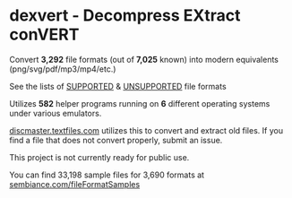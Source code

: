 # dexvert - **D**ecompress **EX**tract con**VERT**
Convert **3,292** file formats (out of **7,025** known) into modern equivalents (png/svg/pdf/mp3/mp4/etc.)

See the lists of [SUPPORTED](SUPPORTED.md) & [UNSUPPORTED](UNSUPPORTED.md) file formats

Utilizes **582** helper programs running on **6** different operating systems under various emulators.

[discmaster.textfiles.com](http://discmaster.textfiles.com/) utilizes this to convert and extract old files. If you find a file that does not convert properly, submit an issue.

This project is not currently ready for public use.

You can find 33,198 sample files for 3,690 formats at [sembiance.com/fileFormatSamples](https://sembiance.com/fileFormatSamples/)
